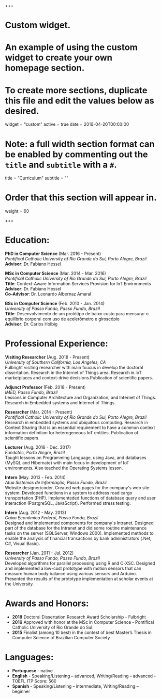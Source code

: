 +++
# Custom widget.
# An example of using the custom widget to create your own homepage section.
# To create more sections, duplicate this file and edit the values below as desired.
widget = "custom"
active = true
date = 2016-04-20T00:00:00

# Note: a full width section format can be enabled by commenting out the `title` and `subtitle` with a `#`.
title = "Curriculum"
subtitle = ""

# Order that this section will appear in.
weight = 60

+++

<h1 id="education">Education:</h1>

<p><strong>PhD in Computer Science</strong> (Mar. 2016 - Present) <br/>
<em>Pontifical Catholic University of Rio Grande do Sul, Porto Alegre, Brazil</em> <br/>
<strong>Advisor</strong>: Dr. Fabiano Hessel</p>

<p><strong>MSc in Computer Science</strong> (Mar. 2014 - Mar. 2016) <br/>
<em>Pontifical Catholic University of Rio Grande do Sul, Porto Alegre, Brazil</em> <br />
<strong>Title</strong>: Context-Aware Information Services Provision for IoT Environments <br/>
<strong>Advisor</strong>: Dr. Fabiano Hessel <br/>
<strong>Co-Advisor</strong>: Dr. Leonardo Albernaz Amaral</p>

<p><strong>BSc in Computer Science</strong> (Feb. 2010 - Jan. 2014) <br/>
<em>University of Passo Fundo, Passo Fundo, Brazil</em> <br/>
<strong>Title</strong>: Desenvolvimento de um protótipo de baixo custo para mensurar o equilíbrio corporal com uso de acelerômetro e giroscópio <br/>
<strong>Advisor</strong>: Dr. Carlos Holbig</p>

<h1 id="professional">Professional Experience:</h1>

<p><strong>Visiting Researcher</strong> (Aug. 2018 - Present) <br/>
<em>University of Southern California, Los Angeles, CA</em> <br/>
Fulbright visiting researcher with main foucus in develop the doctoral dissertation. Research in the Internet of Things area. Research in IoT marketplaces and context-drive decisions.Publication of scientific papers.</p>

<p><strong>Adjunct Professor</strong> (Feb. 2018 - Present) <br/>
<em>IMED, Passo Fundo, Brazil</em> <br/>
Lessons in Computer Architecture and Organization, and Internet of Things. Research in Embedded systems and Internet of Things.</p>

<p><strong>Researcher</strong> (Mar. 2014 - Present) <br/>
<em>Pontifical Catholic University of Rio Grande do Sul, Porto Alegre, Brazil</em> <br />
Research in embedded systems and ubiquitous computing. Research in Context Sharing that is an essential requirement to have a common context information definition for heterogeneous IoT entities. Publication of scientific papers.</p>

<p><strong>Lecturer</strong> (Aug. 2016 - Dec. 2017) <br/>
<em>Fundatec, Porto Alegre, Brazil</em> <br/>
Taught lessons on Programming Language, using Java, and databases (MySQL and Hibernate) with main focus in development of IoT environments. Also teached the Operating Systems lesson.</p>

<p><strong>Intern</strong> (May. 2013 - Feb. 2014) <br/>
<em>Atua Sistemas de Informação, Passo Fundo, Brazil</em> <br/>
Website designer/coder. Created web pages for the company's web site system. Developed functions in a system to address road cargo transportation (PHP). Implementeded functions of database query and user interaction (PostgreSQL, JavaScript). Performed stress testing.</p>

<p><strong>Intern</strong> (Aug. 2012 - May. 2013) <br/>
<em>Caixa Econômica Federal, Passo Fundo, Brazil</em> <br/>
Designed and implemented components for company's Intranet. Designed part of the database for the Intranet and did some routine maintenance tasks on the server (SQLServer, Windows 2000). Implemented methods to enable the analysis of financial transactions by bank administrators (.Net, C#, Visual Basic).</p>

<p><strong>Researcher</strong> (Jan. 2011 - Jul. 2012) <br/>
<em>University of Passo Fundo, Passo Fundo, Brazil</em> <br/>
Developed algorithms for parallel processing using R and C-XSC. Designed and implemented a low-cost prototype with motion sensors that can measure human body balance using various sensors and Arduino. Presented the results of the prototype implementation at scholar events at the University. </p>

<h1 id="awards">Awards and Honors:</h1>

<ul>
<li><strong>2018</strong> Doctoral Dissertation Research Award Scholarship - Fulbright</li>
<li><strong>2016</strong> Approved with honor at the MSc in Computer Science - Pontifical Catholic University of Rio Grande do Sul</li>
<li><strong>2015</strong> Finalist (among 10 best) in the contest of best Master&rsquo;s Thesis in Computer Science of Brazilian Computer Society</li>
</ul>

<h1 id="languages">Languages:</h1>

<ul>
<li><strong>Portuguese</strong> - native</li>
<li><strong>English</strong> - Speaking/Listening – advanced, Writing/Reading – advanced - TOEFL ITP Score: 560</li>
<li><strong>Spanish</strong> - Speaking/Listening – intermediate, Writing/Reading – beginner</li>
</ul>


